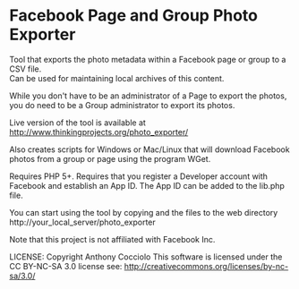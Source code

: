 # Facebook Page and Group Photo Exporter
Tool that exports the photo metadata within a Facebook page or group to a CSV file.  
Can be used for maintaining local archives of this content.

While you don't have to be an administrator of a Page to export the photos, you
do need to be a Group administrator to export its photos.

Live version of the tool is available at http://www.thinkingprojects.org/photo_exporter/

Also creates scripts for Windows or Mac/Linux that will download Facebook photos
from a group or page using the program WGet.

Requires PHP 5+.  Requires that you register a Developer account with Facebook and
establish an App ID.  The App ID can be added to the lib.php file.

You can start using the tool by copying and the files to the web directory http://your_local_server/photo_exporter

Note that this project is not affiliated with Facebook Inc.

LICENSE: Copyright Anthony Cocciolo This software is licensed under the CC BY-NC-SA 3.0 license see: http://creativecommons.org/licenses/by-nc-sa/3.0/
